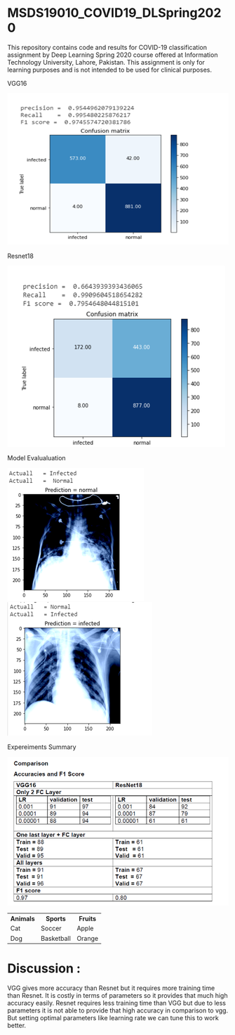 # MSDS19010_COVID19_DLSpring2020
This repository contains code and results for COVID-19 classification assignment by Deep Learning Spring 2020 course offered at Information Technology University, Lahore, Pakistan. This assignment is only for learning purposes and is not intended to be used for clinical purposes.

VGG16

![VGG16](https://github.com/Asif-Ejaz/MSDS19010_COVID19_DLSpring2020/blob/master/Experiments%20Plots/1Capture.PNG
)


Resnet18

![Resnet18](https://github.com/Asif-Ejaz/MSDS19010_COVID19_DLSpring2020/blob/master/Experiments%20Plots/2Capture.PNG)

Model Evalualuation 

![Result](https://github.com/Asif-Ejaz/MSDS19010_COVID19_DLSpring2020/blob/master/Experiments%20Plots/Result1.PNG)
![Result](https://github.com/Asif-Ejaz/MSDS19010_COVID19_DLSpring2020/blob/master/Experiments%20Plots/Resut2.PNG)

Expereiments Summary

![Model Comparison](https://github.com/Asif-Ejaz/MSDS19010_COVID19_DLSpring2020/blob/master/Experiments%20Plots/Ccomparison%20vgg-resnet.PNG)

<table class="tg">
  <tr>
    <th class="tg-yw4l"><b>Animals</b></th>
    <th class="tg-yw4l"><b>Sports</b></th>
    <th class="tg-yw4l"><b>Fruits</b></th>
  </tr>
  <tr>
    <td class="tg-yw4l">Cat</td>
    <td class="tg-yw4l">Soccer</td>
    <td class="tg-yw4l">Apple</td>
  </tr>
  <tr>
    <td class="tg-yw4l">Dog</td>
    <td class="tg-yw4l">Basketball</td>
    <td class="tg-yw4l">Orange</td>
  </tr>
</table>

# Discussion :

VGG gives more accuracy than Resnet but it requires more training time than Resnet. It is costly in terms of parameters so it provides that much high accuracy easily.
Resnet requires less training time than VGG but due to less parameters it is not able to provide that high accuracy in comparison to vgg. But setting optimal parameters like learning rate we can tune this to work better.
